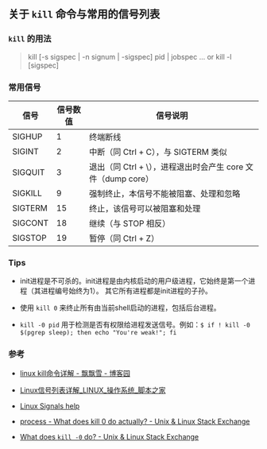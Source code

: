 ## 关于 `kill` 命令与常用的信号列表

### `kill` 的用法

> kill [-s sigspec | -n signum | -sigspec] pid | jobspec ... or kill -l [sigspec]

### 常用信号

| 信号    | 信号数值 | 信号说明                                                     |
| ------- | -------- | ------------------------------------------------------------ |
| SIGHUP  | 1        | 终端断线                                                     |
| SIGINT  | 2        | 中断（同 Ctrl + C），与 SIGTERM 类似                         |
| SIGQUIT | 3        | 退出（同 Ctrl + \），进程退出时会产生 core 文件（dump core） |
| SIGKILL | 9        | 强制终止，本信号不能被阻塞、处理和忽略                       |
| SIGTERM | 15       | 终止，该信号可以被阻塞和处理                                 |
| SIGCONT | 18       | 继续（与 STOP 相反）                                         |
| SIGSTOP | 19       | 暂停（同 Ctrl + Z）                                          |

### Tips

- init进程是不可杀的。init进程是由内核启动的用户级进程，它始终是第一个进程（其进程编号始终为1）。 其它所有进程都是init进程的子孙。

- 使用 `kill 0` 来终止所有由当前shell启动的进程，包括后台进程。

- `kill -0 pid`  用于检测是否有权限给进程发送信号。例如：`$ if ! kill -0 $(pgrep sleep); then echo "You're weak!"; fi`
### 参考

- [linux kill命令详解 - 飘飘雪 - 博客园](https://www.cnblogs.com/wangcp-2014/p/5146343.html)

- [Linux信号列表详解_LINUX_操作系统_脚本之家](http://www.jb51.net/LINUXjishu/173601.html)

- [Linux Signals help](https://www.computerhope.com/unix/signals.htm)

- [process - What does kill 0 do actually? - Unix & Linux Stack Exchange](https://unix.stackexchange.com/questions/67532/what-does-kill-0-do-actually)

- [What does `kill -0` do? - Unix & Linux Stack Exchange](https://unix.stackexchange.com/questions/169898/what-does-kill-0-do)
